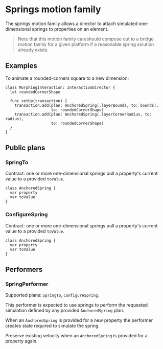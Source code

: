 # Springs motion family

The springs motion family allows a director to attach simulated one-dimensional springs to properties on an element.

> Note that this motion family can/should compose out to a bridge motion family for a given platform if a reasonable spring solution already exists.

## Examples

To animate a rounded-corners square to a new dimension:

    class MorphingInteraction: InteractionDirector {
      let roundedCornerShape
      
      func setUp(transaction) {
        transaction.add(plan: AnchoredSpring(.layerBounds, to: bounds),
                        to: roundedCornerShape)
        transaction.add(plan: AnchoredSpring(.layerCornerRadius, to: radius),
                        to: roundedCornerShape)
      }
    }

## Public plans

### SpringTo

Contract: one or more one-dimensional springs pull a property's current value to a provided `toValue`.

    class AnchoredSpring {
      var property
      var toValue
    }

### ConfigureSpring

Contract: one or more one-dimensional springs pull a property's current value to a provided `toValue`.

    class AnchoredSpring {
      var property
      var toValue
    }

## Performers

### SpringPerformer

Supported plans: `SpringTo`, `ConfigureSpring`.

This performer is expected to use springs to perform the requested simulation defined by any provided `AnchoredSpring` plan.

When an `AnchoredSpring` is provided for a new property the performer creates state required to simulate the spring.

Preserve existing velocity when an `AnchoredSpring` is provided for a property again.